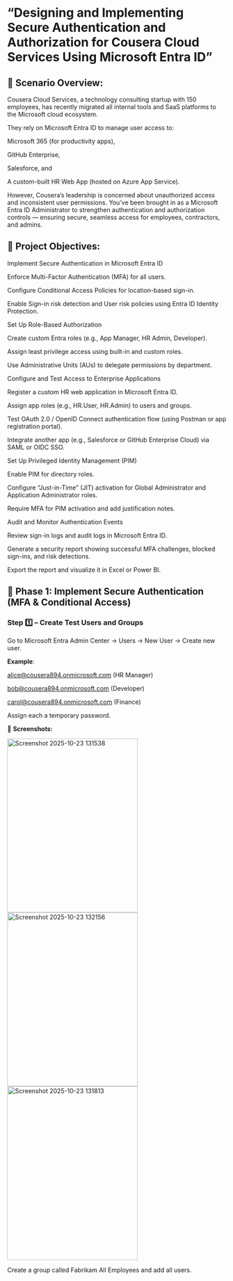 
# “Designing and Implementing Secure Authentication and Authorization for Cousera Cloud Services Using Microsoft Entra ID”

## 🏢 Scenario Overview:

Cousera Cloud Services, a technology consulting startup with 150 employees, has recently migrated all internal tools and SaaS platforms to the Microsoft cloud ecosystem.

They rely on Microsoft Entra ID to manage user access to:

Microsoft 365 (for productivity apps),

GitHub Enterprise,

Salesforce, and

A custom-built HR Web App (hosted on Azure App Service).

However, Cousera’s leadership is concerned about unauthorized access and inconsistent user permissions.
You’ve been brought in as a Microsoft Entra ID Administrator to strengthen authentication and authorization controls — ensuring secure, seamless access for employees, contractors, and admins.

## 🧠 Project Objectives:

Implement Secure Authentication in Microsoft Entra ID

Enforce Multi-Factor Authentication (MFA) for all users.

Configure Conditional Access Policies for location-based sign-in.

Enable Sign-in risk detection and User risk policies using Entra ID Identity Protection.

Set Up Role-Based Authorization

Create custom Entra roles (e.g., App Manager, HR Admin, Developer).

Assign least privilege access using built-in and custom roles.

Use Administrative Units (AUs) to delegate permissions by department.

Configure and Test Access to Enterprise Applications

Register a custom HR web application in Microsoft Entra ID.

Assign app roles (e.g., HR.User, HR.Admin) to users and groups.

Test OAuth 2.0 / OpenID Connect authentication flow (using Postman or app registration portal).

Integrate another app (e.g., Salesforce or GitHub Enterprise Cloud) via SAML or OIDC SSO.

Set Up Privileged Identity Management (PIM)

Enable PIM for directory roles.

Configure “Just-in-Time” (JIT) activation for Global Administrator and Application Administrator roles.

Require MFA for PIM activation and add justification notes.

Audit and Monitor Authentication Events

Review sign-in logs and audit logs in Microsoft Entra ID.

Generate a security report showing successful MFA challenges, blocked sign-ins, and risk detections.

Export the report and visualize it in Excel or Power BI.
   

## 🧱 Phase 1: Implement Secure Authentication (MFA & Conditional Access)
### Step 1️⃣ – Create Test Users and Groups

Go to Microsoft Entra Admin Center → Users → New User → Create new user.

**Example**:

alice@cousera894.onmicrosoft.com (HR Manager)

bob@cousera894.onmicrosoft.com (Developer)

carol@cousera894.onmicrosoft.com (Finance)

Assign each a temporary password.

📸 **Screenshots:** 


<img width="300" height="400" alt="Screenshot 2025-10-23 131538" src="https://github.com/user-attachments/assets/b78c491c-08ca-4cb7-8a9d-44bbebcf0085" />
<img width="300" height="400" alt="Screenshot 2025-10-23 132156" src="https://github.com/user-attachments/assets/d5905b48-aa9d-4eab-aac1-2fe4bd4a188c" />
<img width="300" height="400" alt="Screenshot 2025-10-23 131813" src="https://github.com/user-attachments/assets/a0233b88-789b-4afd-9618-1c5db1be0ab8" />



Create a group called Fabrikam All Employees and add all users.
